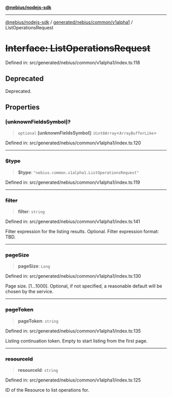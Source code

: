 [**@nebius/nodejs-sdk**](../../../../../README.md)

***

[@nebius/nodejs-sdk](../../../../../README.md) / [generated/nebius/common/v1alpha1](../README.md) / ListOperationsRequest

# ~~Interface: ListOperationsRequest~~

Defined in: src/generated/nebius/common/v1alpha1/index.ts:118

## Deprecated

Deprecated.

## Properties

### ~~\[unknownFieldsSymbol\]?~~

> `optional` **\[unknownFieldsSymbol\]**: `Uint8Array`\<`ArrayBufferLike`\>

Defined in: src/generated/nebius/common/v1alpha1/index.ts:120

***

### ~~$type~~

> **$type**: `"nebius.common.v1alpha1.ListOperationsRequest"`

Defined in: src/generated/nebius/common/v1alpha1/index.ts:119

***

### ~~filter~~

> **filter**: `string`

Defined in: src/generated/nebius/common/v1alpha1/index.ts:141

Filter expression for the listing results. Optional.
 Filter expression format: TBD.

***

### ~~pageSize~~

> **pageSize**: `Long`

Defined in: src/generated/nebius/common/v1alpha1/index.ts:130

Page size. [1...1000]. Optional, if not specified, a reasonable default will be chosen by the service.

***

### ~~pageToken~~

> **pageToken**: `string`

Defined in: src/generated/nebius/common/v1alpha1/index.ts:135

Listing continuation token. Empty to start listing from the first page.

***

### ~~resourceId~~

> **resourceId**: `string`

Defined in: src/generated/nebius/common/v1alpha1/index.ts:125

ID of the Resource to list operations for.
